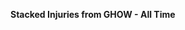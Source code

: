 
<span><span><p dir="auto"><strong>Stacked Injuries from GHOW - All Time</strong></p></span></span><canvas height="0" width="0" style="display: block; box-sizing: border-box; height: 0px; width: 0px;"></canvas>

